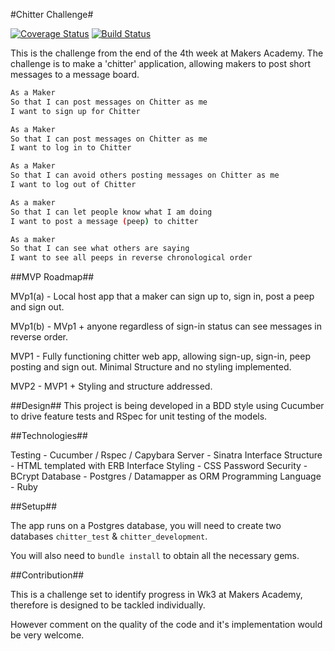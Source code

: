 #Chitter Challenge#

[![Coverage Status](https://coveralls.io/repos/RBGeomaticsRob/chitter-challenge/badge.svg?branch=master)](https://coveralls.io/r/RBGeomaticsRob/chitter-challenge?branch=master) [![Build Status](https://travis-ci.org/RBGeomaticsRob/chitter-challenge.svg?branch=master)](https://travis-ci.org/RBGeomaticsRob/chitter-challenge)

This is the challenge from the end of the 4th week at Makers Academy. The challenge is to make a 'chitter' application, allowing makers to post short messages to a message board.

```sh
As a Maker
So that I can post messages on Chitter as me
I want to sign up for Chitter

As a Maker
So that I can post messages on Chitter as me
I want to log in to Chitter

As a Maker
So that I can avoid others posting messages on Chitter as me
I want to log out of Chitter

As a maker
So that I can let people know what I am doing
I want to post a message (peep) to chitter

As a maker
So that I can see what others are saying
I want to see all peeps in reverse chronological order
```
##MVP Roadmap##

MVp1(a) - Local host app that a maker can sign up to, sign in, post a peep and sign out.

MVp1(b) - MVp1 + anyone regardless of sign-in status can see messages in reverse order.

MVP1 - Fully functioning chitter web app, allowing sign-up, sign-in, peep posting and sign out. Minimal Structure and no styling implemented.

MVP2 - MVP1 + Styling and structure addressed.

##Design##
This project is being developed in a BDD style using Cucumber to drive feature tests and RSpec for unit testing of the models.

##Technologies##

Testing - Cucumber / Rspec / Capybara
Server - Sinatra
Interface Structure - HTML templated with ERB
Interface Styling - CSS
Password Security - BCrypt
Database - Postgres / Datamapper as ORM
Programming Language - Ruby

##Setup##

The app runs on a Postgres database, you will need to create two databases `chitter_test` & `chitter_development`.

You will also need to `bundle install` to obtain all the necessary gems.

##Contribution##

This is a challenge set to identify progress in Wk3 at Makers Academy, therefore is designed to be tackled individually.

However comment on the quality of the code and it's implementation would be very welcome.
